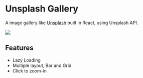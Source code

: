 # Unsplash Gallery

A image gallery like [Unsplash](https://unsplash.com) built in React, using Unsplash API.

![](http://danwebdeveloper.com/gallery.jpg)

## Features

- Lazy Loading
- Multiple layout, Bar and Grid
- Click to zoom-in